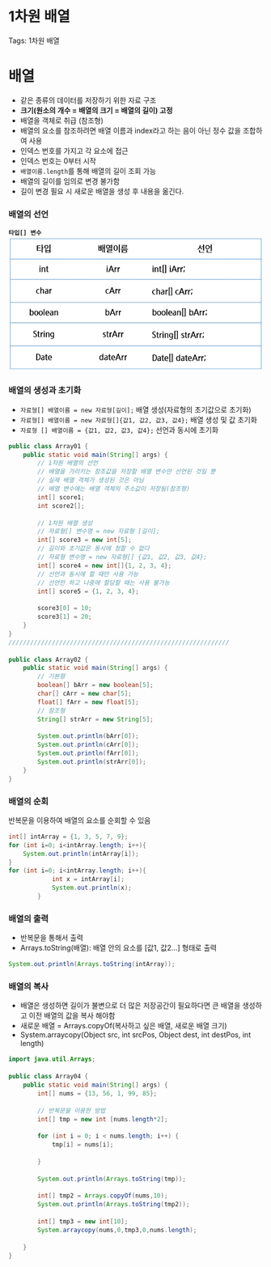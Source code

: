 # 1차원 배열

Tags: 1차원 배열

# 배열

- 같은 종류의 데이터를 저장하기 위한 자료 구조
- **크기(원소의 개수 = 배열의 크기 = 배열의 길이) 고정**
- 배열을 객체로 취급 (참조형)
- 배열의 요소를 참조하려면 배열 이름과 index라고 하는 음이 아닌 정수 값을 조합하여 사용
- 인덱스 번호를 가지고 각 요소에 접근
- 인덱스 번호는 0부터 시작
- `배열이름.length`를 통해 배열의 길이 조회 가능
- 배열의 길이를 임의로 변경 불가함
- 길이 변경 필요 시 새로운 배열을 생성 후 내용을 옮긴다.

### 배열의 선언

**`타입[] 변수`**
![alt text](Images/array1.png)

### 배열의 생성과 초기화

- `자료형[] 배열이름 = new 자료형[길이];` 배열 생성(자료형의 초기값으로 초기화)
- `자료형[] 배열이름 = new 자료형[]{값1, 값2, 값3, 값4};` 배열 생성 및 값 초기화
- `자료형 [] 배열이름 = {값1, 값2, 값3, 값4};` 선언과 동시에 초기화

```java
public class Array01 {
    public static void main(String[] args) {
        // 1차원 배열의 선언
        // 배열을 가리키는 참조값을 저장할 배열 변수만 선언된 것일 뿐
        // 실제 배열 객체가 생성된 것은 아님
        // 배열 변수에는 배열 객체의 주소값이 저장됨(참조형)
        int[] score1;
        int score2[];

        // 1차원 배열 생성
        // 자료형[] 변수명 = new 자료형 [길이];
        int[] score3 = new int[5];
        // 길이와 초기값은 동시에 정할 수 없다
        // 자료형 변수명 = new 자료형[] {값1, 값2, 값3, 값4};
        int[] score4 = new int[]{1, 2, 3, 4};
        // 선언과 동시에 할 때만 사용 가능
        // 선언만 하고 나중에 할당할 때는 사용 불가능
        int[] score5 = {1, 2, 3, 4};

        score3[0] = 10;
        score3[1] = 20;
    }
}
/////////////////////////////////////////////////////////////

public class Array02 {
    public static void main(String[] args) {
        // 기본형
        boolean[] bArr = new boolean[5];
        char[] cArr = new char[5];
        float[] fArr = new float[5];
        // 참조형
        String[] strArr = new String[5];

        System.out.println(bArr[0]);
        System.out.println(cArr[0]);
        System.out.println(fArr[0]);
        System.out.println(strArr[0]);
    }
}

```

### 배열의 순회

반복문을 이용하여 배열의 요소를 순회할 수 있음

```java
int[] intArray = {1, 3, 5, 7, 9};
for (int i=0; i<intArray.length; i++){
    System.out.println(intArray[i]);
}
for (int i=0; i<intArray.length; i++){
            int x = intArray[i];
            System.out.println(x);
        }
```

### 배열의 출력

- 반복문을 통해서 출력
- Arrays.toString(배열): 배열 안의 요소를 [값1, 값2…] 형태로 출력

```java
System.out.println(Arrays.toString(intArray));
```

### 배열의 복사

- 배열은 생성하면 길이가 불변으로 더 많은 저장공간이 필요하다면 큰 배열을 생성하고 이전 배열의 값을 복사 해야함
- 새로운 배열 = Arrays.copyOf(복사하고 싶은 배열, 새로운 배열 크기)
- System.arraycopy(Object src, int srcPos, Object dest, int destPos, int length)

```java
import java.util.Arrays;

public class Array04 {
    public static void main(String[] args) {
        int[] nums = {13, 56, 1, 99, 85};

        // 반복문을 이용한 방법
        int[] tmp = new int [nums.length*2];

        for (int i = 0; i < nums.length; i++) {
            tmp[i] = nums[i];

        }

        System.out.println(Arrays.toString(tmp));

        int[] tmp2 = Arrays.copyOf(nums,10);
        System.out.println(Arrays.toString(tmp2));

        int[] tmp3 = new int[10];
        System.arraycopy(nums,0,tmp3,0,nums.length);

    }
}

```